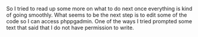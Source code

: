 So I tried to read up some more on what to do next once everything is kind of going smoothly. What seems to be the next step is to edit some of the code so I can access phppgadmin. One of the ways I tried prompted some text that said that I do not have permission to write. 
